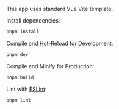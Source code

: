 This app uses standard Vue Vite template.

Install dependencies:
```sh
pnpm install
```

Compile and Hot-Reload for Development:
```sh
pnpm dev
```

Compile and Minify for Production:
```sh
pnpm build
```

Lint with [ESLint](https://eslint.org/):
```sh
pnpm lint
```
